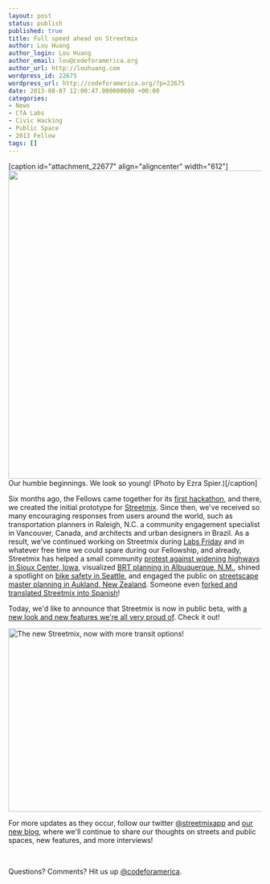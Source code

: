 ```yaml
---
layout: post
status: publish
published: true
title: Full speed ahead on Streetmix
author: Lou Huang
author_login: Lou Huang
author_email: lou@codeforamerica.org
author_url: http://louhuang.com
wordpress_id: 22675
wordpress_url: http://codeforamerica.org/?p=22675
date: 2013-08-07 12:00:47.000000000 +00:00
categories:
- News
- CfA Labs
- Civic Hacking
- Public Space
- 2013 Fellow
tags: []
---
```

[caption id="attachment_22677" align="aligncenter" width="612"]<a href="http://codeforamerica.org/wp-content/uploads/2013/06/hackathon-by-ahrrr.jpg"><img class="size-full wp-image-22677" alt="" src="http://codeforamerica.org/wp-content/uploads/2013/06/hackathon-by-ahrrr.jpg" width="612" height="612" /></a> Our humble beginnings. We look so young! (Photo by Ezra Spier.)[/caption]

Six months ago, the Fellows came together for its <a href="http://codeforamerica.org/2013/01/31/not-another-hackathon/">first hackathon</a>, and there, we created the initial prototype for <a href="http://streetmix.net/">Streetmix</a>. Since then, we've received so many encouraging responses from users around the world, such as transportation planners in Raleigh, N.C. a community engagement specialist in Vancouver, Canada, and architects and urban designers in Brazil. As a result, we've continued working on Streetmix during <a href="http://codeforamerica.org/labs/">Labs Friday</a> and in whatever free time we could spare during our Fellowship, and already, Streetmix has helped a small community <a href="http://siouxcentercrg.com/">protest against widening highways in Sioux Center, Iowa</a>, visualized <a href="http://urbanabq.com/2013/06/13/central-avenue-the-necessity-of-a-strong-vision-community-champions-and-street-trees/">BRT planning in Albuquerque, N.M.</a>, shined a spotlight on <a href="http://www.seattlebikeblog.com/2013/08/05/city-will-study-improvements-to-notorious-section-of-dexter-between-denny-and-mercer/">bike safety in Seattle</a>, and engaged the public on <a href="http://transportblog.co.nz/2013/07/27/ponsonby-rd-masterplan-released/">streetscape master planning in Aukland, New Zealand</a>. Someone even <a href="http://resma.cl/streetmix/">forked and translated Streetmix into Spanish</a>!

Today, we'd like to announce that Streetmix is now in public beta, with <a href="http://streetmix.net/help/about-beta">a new look and new features we're all very proud of</a>. Check it out!

<a href="http://www.codeforamerica.org/wp-content/uploads/2013/07/screenshot-beta-full.png"><img class="aligncenter size-large wp-image-24627" alt="The new Streetmix, now with more transit options!" src="http://www.codeforamerica.org/wp-content/uploads/2013/07/screenshot-beta-full-1024x583.png" width="640" height="364" /></a>

For more updates as they occur, follow our twitter <a href="https://twitter.com/streetmixapp">@streetmixapp</a> and <a href="http://blog.streetmix.net">our new blog</a>, where we'll continue to share our thoughts on streets and public spaces, new features, and more interviews!

&nbsp;

Questions? Comments? Hit us up <a href="http://twitter.com/codeforamerica" target="_blank">@codeforamerica</a>.
